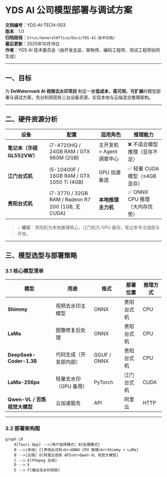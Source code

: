 # YDS AI 公司模型部署与调试方案  
**文档编号**：YDS-AI-TECH-003  
**版本**：1.0  
**归档路径**：`Struc/GeneralOffice/Docs/YDS-AI-技术文档/`  
**最后更新**：2025年10月18日  
**作者**：YDS AI 技术委员会（由开发总监、架构师、编码工程师、测试工程师协同生成）

---

## 一、目标

为 **DeWatermark AI 视频去水印项目** 制定一套**低成本、高可用、可扩展**的模型部署与调试方案，充分利用现有三台设备资源，实现本地与云端混合推理架构。

---

## 二、硬件资源分析

| 设备 | 配置 | 适用角色 | 推理能力 |
|------|------|----------|----------|
| **笔记本（华硕 GL552VW）** | i7-4720HQ / 24GB RAM / GTX 960M (2GB) | 主开发机 + Agent 调度中心 | ❌ 不适合模型推理（显存不足） |
| **江门台式机** | i5-10400F / 16GB RAM / GTX 1050 Ti (4GB) | GPU 加速备选 | ✅ 轻量 CUDA 模型（≤4GB 显存） |
| **贵阳台式机** | i7-3770 / 32GB RAM / Radeon R7 200 (1GB, 无 CUDA) | **本地推理主力机** | ✅ ONNX CPU 推理（大内存优势） |

> 💡 **结论**：贵阳机为本地推理核心，江门机为 GPU 备份，笔记本专注调度与开发。

---

## 三、模型选型与部署策略

### 3.1 核心模型清单

| 模型 | 用途 | 格式 | 部署位置 | 推理方式 |
|------|------|------|----------|----------|
| **Shimmy** | 视频去水印主模型 | ONNX | 贵阳台式机 | CPU |
| **LaMa** | 图像修复后处理 | ONNX | 贵阳台式机 | CPU |
| **DeepSeek-Coder-1.3B** | 代码生成（开发部内部） | GGUF / ONNX | 贵阳台式机 | CPU |
| **LaMa-256px** | 轻量去水印（GPU 备用） | PyTorch | 江门台式机 | CUDA |
| **Qwen-VL / 百炼视觉大模型** | 云加速服务 | API | 阿里云 | HTTP |

---

### 3.2 部署架构图

```mermaid
graph LR
    A[Tauri App] -->|用户选择模式| B{处理模式}
    B -->|本地| C[贵阳台式机<br>ONNX CPU 推理<br>Shimmy + LaMa]
    B -->|云端| D[阿里云百炼 API<br>Qwen-VL 视觉大模型]
    C --> E[FFmpeg 合成]
    D --> E
    E --> F[输出无水印视频]